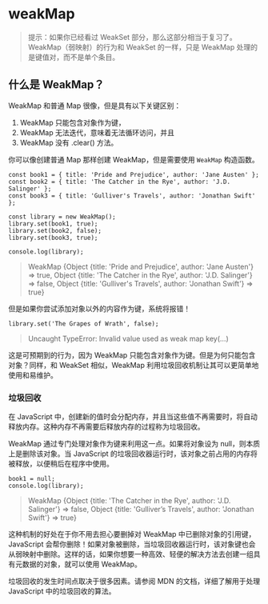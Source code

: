 # weakMap
>提示：如果你已经看过 WeakSet 部分，那么这部分相当于复习了。WeakMap（弱映射）的行为和 WeakSet 的一样，只是 WeakMap 处理的是键值对，而不是单个条目。

## 什么是 WeakMap？
WeakMap 和普通 Map 很像，但是具有以下关键区别：

1. WeakMap 只能包含对象作为键，
1. WeakMap 无法迭代，意味着无法循环访问，并且
1. WeakMap 没有 .clear() 方法。

你可以像创建普通 Map 那样创建 WeakMap，但是需要使用 `WeakMap` 构造函数。

```
const book1 = { title: 'Pride and Prejudice', author: 'Jane Austen' };
const book2 = { title: 'The Catcher in the Rye', author: 'J.D. Salinger' };
const book3 = { title: 'Gulliver's Travels', author: 'Jonathan Swift' };

const library = new WeakMap();
library.set(book1, true);
library.set(book2, false);
library.set(book3, true);

console.log(library);
```

>WeakMap {Object {title: 'Pride and Prejudice', author: 'Jane Austen'} => true, Object {title: 'The Catcher in the Rye', author: 'J.D. Salinger'} => false, Object {title: 'Gulliver's Travels', author: 'Jonathan Swift'} => true}

但是如果你尝试添加对象以外的内容作为键，系统将报错！

```
library.set('The Grapes of Wrath', false);
```

>Uncaught TypeError: Invalid value used as weak map key(…)

这是可预期到的行为，因为 WeakMap 只能包含对象作为键。但是为何只能包含对象？同样，和 WeakSet 相似，WeakMap 利用垃圾回收机制让其可以更简单地使用和易维护。
### 垃圾回收
在 JavaScript 中，创建新的值时会分配内存，并且当这些值不再需要时，将自动释放内存。这种内存不再需要后释放内存的过程称为垃圾回收。

WeakMap 通过专门处理对象作为键来利用这一点。如果将对象设为 null，则本质上是删除该对象。当 JavaScript 的垃圾回收器运行时，该对象之前占用的内存将被释放，以便稍后在程序中使用。
```
book1 = null;
console.log(library);
```

>WeakMap {Object {title: 'The Catcher in the Rye', author: 'J.D. Salinger'} => false, Object {title: 'Gulliver’s Travels', author: 'Jonathan Swift'} => true}

这种机制的好处在于你不用去担心要删掉对 WeakMap 中已删除对象的引用键，JavaScript 会帮你删除！如果对象被删除，当垃圾回收器运行时，该对象键也会从弱映射中删除。这样的话，如果你想要一种高效、轻便的解决方法去创建一组具有元数据的对象，就可以使用 WeakMap。

垃圾回收的发生时间点取决于很多因素。请参阅 MDN 的文档，详细了解用于处理 JavaScript 中的垃圾回收的算法。